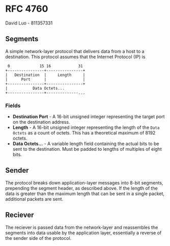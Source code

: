 # RFC 4760

David Luo - 811357331

## Segments

A simple network-layer protocol that delivers data from a host to a destination.
This protocol assumes that the Internet Protocol (IP) is 

```
 0             15 16            31
+----------------+----------------+
|   Destination  |     Length     |
|      Port      |                |
+----------------+----------------+
|           Data Octets... 
+----------------+--------------...
```

### Fields

* **Destination Port** - A 16-bit unsigned integer representing the target port
    on the destination address.
* **Length** - A 16-bit unsigned integer representing the length of the `Data 
    Octets` as a count of octets. This has a theoretical maximum of 8192 octets.
* **Data Octets...** - A variable length field containing the actual bits to be
    sent to the destination. Must be padded to lengths of multiples of eight bits.

## Sender

The protocol breaks down application-layer messages into 8-bit segments, 
prepending the segment header, as described above. If the length of the data is
greater than the maximum length that can be sent in a single packet, 
additional packets are sent.

## Reciever

The reciever is passed data from the network-layer and reassembles the segments
into data usable by the application layer, essentially a reverse of the sender
side of the protocol.